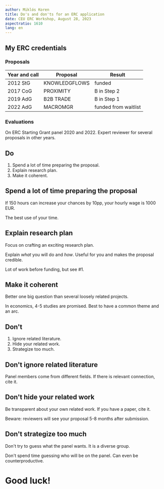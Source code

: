 ```yaml
---
author: Miklós Koren
title: Do's and don'ts for an ERC application 
date: CEU ERC Workshop, August 28, 2023
aspectratio: 1610
lang: en
---
```


## My ERC credentials

### Proposals

| Year and call | Proposal | Result |
|---------------|----------|--------|
| 2012 StG | KNOWLEDGFLOWS | funded |
| 2017 CoG | PROXIMITY | B in Step 2 |
| 2019 AdG | B2B TRADE | B in Step 1 |
| 2022 AdG | MACROMGR | funded from waitlist | 

### Evaluations

On ERC Starting Grant panel 2020 and 2022. Expert reviewer for several proposals in other years.

## Do
1. Spend a lot of time preparing the proposal.
2. Explain research plan.
3. Make it coherent.

## Spend a lot of time preparing the proposal
If 150 hours can increase your chances by 10pp, your hourly wage is 1000 EUR.

The best use of your time.

## Explain research plan
Focus on crafting an exciting research plan.

Explain *what* you will do and *how*. Useful for you and makes the proposal credible.

Lot of work before funding, but see #1.

## Make it coherent
Better one big question than several loosely related projects.

In economics, 4-5 studies are promised. Best to have a common theme and an arc.

## Don't
1. Ignore related literature.
2. Hide your related work.
3. Strategize too much.

## Don't ignore related literature
Panel members come from different fields. If there is relevant connection, cite it.

## Don't hide your related work
Be transparent about your own related work. If you have a paper, cite it.

Beware: reviewers will see your proposal 5-8 months after submission.

## Don't strategize too much
Don't try to guess what the panel wants. It is a diverse group.

Don't spend time guessing who will be on the panel. Can even be counterproductive.

# Good luck!